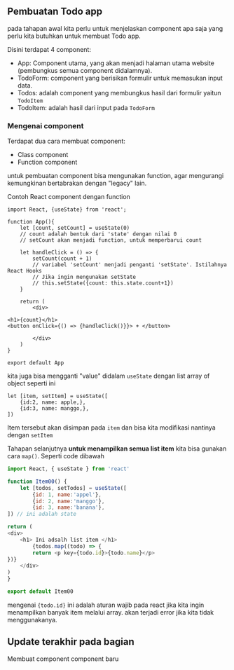 ## Pembuatan Todo app 

pada tahapan awal kita perlu untuk menjelaskan component apa saja yang perlu kita butuhkan untuk membuat Todo app.

Disini terdapat 4 component: 

- App: Component utama, yang akan menjadi halaman utama website (pembungkus semua component didalamnya).
- TodoForm: component yang berisikan formulir untuk memasukan input data.
- Todos: adalah component yang membungkus hasil dari formulir yaitun `TodoItem`
- TodoItem: adalah hasil dari input pada `TodoForm`


### Mengenai component

Terdapat dua cara membuat component: 
- Class component 
- Function component

untuk pembuatan component bisa mengunakan function, agar mengurangi kemungkinan bertabrakan dengan "legacy" lain.

Contoh React component dengan function 

```
import React, {useState} from 'react';

function App(){
    let [count, setCount] = useState(0)
    // count adalah bentuk dari 'state' dengan nilai 0
    // setCount akan menjadi function, untuk memperbarui count

    let handleClick = () => {
        setCount(count + 1) 
        // variabel 'setCount' menjadi penganti 'setState'. Istilahnya React Hooks
        // Jika ingin mengunakan setState 
        // this.setState({count: this.state.count+1})
    }

    return (
        <div>

<h1>{count}</h1>
<button onClick={() => {handleClick()}}> + </button>

        </div>
    )
}

export default App
```

kita juga bisa mengganti "value" didalam `useState` dengan list array of object seperti ini 

```
let [item, setItem] = useState([
    {id:2, name: apple,},
    {id:3, name: manggo,},
])
```

Item tersebut akan disimpan pada `item` dan bisa kita modifikasi nantinya dengan `setItem`


Tahapan selanjutnya **untuk menampilkan semua list item** kita bisa gunakan cara `map()`. Seperti code dibawah 

```Javascript
import React, { useState } from 'react'

function Item00() {
    let [todos, setTodos] = useState([
        {id: 1, name:'appel'},
        {id: 2, name:'manggo'},
        {id: 3, name:'banana'},
]) // ini adalah state

return (
<div>
    <h1> Ini adsalh list item </h1>
        {todos.map((todo) => {
        return <p key={todo.id}>{todo.name}</p>
})}
    </div>
)
}

export default Item00
```

mengenai `{todo.id}` ini adalah aturan wajib pada react jika kita ingin menampilkan banyak item melalui array. akan terjadi error jika kita tidak menggunakanya.


## Update terakhir pada bagian 
Membuat component component baru


